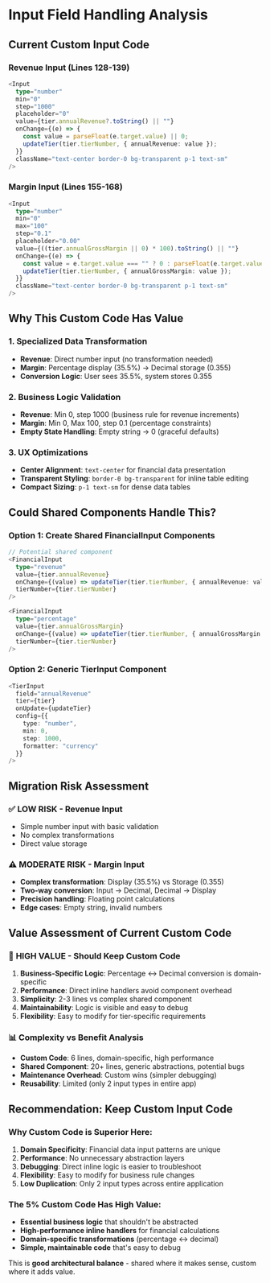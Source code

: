 # Input Field Handling Analysis

## Current Custom Input Code

### Revenue Input (Lines 128-139)
```typescript
<Input
  type="number"
  min="0"
  step="1000"
  placeholder="0"
  value={tier.annualRevenue?.toString() || ""}
  onChange={(e) => {
    const value = parseFloat(e.target.value) || 0;
    updateTier(tier.tierNumber, { annualRevenue: value });
  }}
  className="text-center border-0 bg-transparent p-1 text-sm"
/>
```

### Margin Input (Lines 155-168)  
```typescript
<Input
  type="number"
  min="0"
  max="100" 
  step="0.1"
  placeholder="0.00"
  value={((tier.annualGrossMargin || 0) * 100).toString() || ""}
  onChange={(e) => {
    const value = e.target.value === "" ? 0 : parseFloat(e.target.value) / 100;
    updateTier(tier.tierNumber, { annualGrossMargin: value });
  }}
  className="text-center border-0 bg-transparent p-1 text-sm"
/>
```

## Why This Custom Code Has Value

### 1. **Specialized Data Transformation**
- **Revenue**: Direct number input (no transformation needed)
- **Margin**: Percentage display (35.5%) → Decimal storage (0.355)
- **Conversion Logic**: User sees 35.5%, system stores 0.355

### 2. **Business Logic Validation**
- **Revenue**: Min 0, step 1000 (business rule for revenue increments)
- **Margin**: Min 0, Max 100, step 0.1 (percentage constraints)
- **Empty State Handling**: Empty string → 0 (graceful defaults)

### 3. **UX Optimizations**
- **Center Alignment**: `text-center` for financial data presentation
- **Transparent Styling**: `border-0 bg-transparent` for inline table editing
- **Compact Sizing**: `p-1 text-sm` for dense data tables

## Could Shared Components Handle This?

### Option 1: Create Shared FinancialInput Components
```typescript
// Potential shared component
<FinancialInput
  type="revenue"
  value={tier.annualRevenue}
  onChange={(value) => updateTier(tier.tierNumber, { annualRevenue: value })}
  tierNumber={tier.tierNumber}
/>

<FinancialInput
  type="percentage"
  value={tier.annualGrossMargin}
  onChange={(value) => updateTier(tier.tierNumber, { annualGrossMargin: value })}
  tierNumber={tier.tierNumber}
/>
```

### Option 2: Generic TierInput Component
```typescript
<TierInput
  field="annualRevenue"
  tier={tier}
  onUpdate={updateTier}
  config={{
    type: "number",
    min: 0,
    step: 1000,
    formatter: "currency"
  }}
/>
```

## Migration Risk Assessment

### ✅ LOW RISK - Revenue Input
- Simple number input with basic validation
- No complex transformations
- Direct value storage

### ⚠️ MODERATE RISK - Margin Input  
- **Complex transformation**: Display (35.5%) vs Storage (0.355)
- **Two-way conversion**: Input → Decimal, Decimal → Display
- **Precision handling**: Floating point calculations
- **Edge cases**: Empty string, invalid numbers

## Value Assessment of Current Custom Code

### 🎯 **HIGH VALUE** - Should Keep Custom Code
1. **Business-Specific Logic**: Percentage ↔ Decimal conversion is domain-specific
2. **Performance**: Direct inline handlers avoid component overhead
3. **Simplicity**: 2-3 lines vs complex shared component
4. **Maintainability**: Logic is visible and easy to debug
5. **Flexibility**: Easy to modify for tier-specific requirements

### 📊 **Complexity vs Benefit Analysis**
- **Custom Code**: 6 lines, domain-specific, high performance
- **Shared Component**: 20+ lines, generic abstractions, potential bugs
- **Maintenance Overhead**: Custom wins (simpler debugging)
- **Reusability**: Limited (only 2 input types in entire app)

## Recommendation: Keep Custom Input Code

### Why Custom Code is Superior Here:
1. **Domain Specificity**: Financial data input patterns are unique
2. **Performance**: No unnecessary abstraction layers
3. **Debugging**: Direct inline logic is easier to troubleshoot
4. **Flexibility**: Easy to modify for business rule changes
5. **Low Duplication**: Only 2 input types across entire application

### The 5% Custom Code Has High Value:
- **Essential business logic** that shouldn't be abstracted
- **High-performance inline handlers** for financial calculations
- **Domain-specific transformations** (percentage ↔ decimal)
- **Simple, maintainable code** that's easy to debug

This is **good architectural balance** - shared where it makes sense, custom where it adds value.